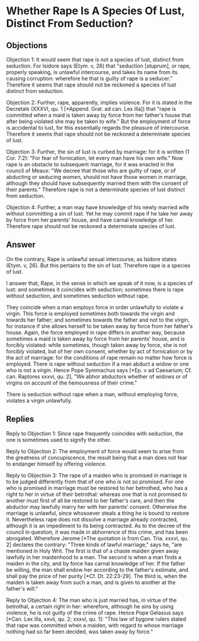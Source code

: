 # Whether Rape Is A Species Of Lust, Distinct From Seduction?

## Objections

Objection 1: It would seem that rape is not a species of lust, distinct from seduction. For Isidore says (Etym. v, 26) that "seduction [stuprum], or rape, properly speaking, is unlawful intercourse, and takes its name from its causing corruption: wherefore he that is guilty of rape is a seducer." Therefore it seems that rape should not be reckoned a species of lust distinct from seduction.

Objection 2: Further, rape, apparently, implies violence. For it is stated in the Decretals (XXXVI, qu. 1 [*Append. Grat. ad can. Lex illa]) that "rape is committed when a maid is taken away by force from her father's house that after being violated she may be taken to wife." But the employment of force is accidental to lust, for this essentially regards the pleasure of intercourse. Therefore it seems that rape should not be reckoned a determinate species of lust.

Objection 3: Further, the sin of lust is curbed by marriage: for it is written (1 Cor. 7:2): "For fear of fornication, let every man have his own wife." Now rape is an obstacle to subsequent marriage, for it was enacted in the council of Meaux: "We decree that those who are guilty of rape, or of abducting or seducing women, should not have those women in marriage, although they should have subsequently married them with the consent of their parents." Therefore rape is not a determinate species of lust distinct from seduction.

Objection 4: Further, a man may have knowledge of his newly married wife without committing a sin of lust. Yet he may commit rape if he take her away by force from her parents' house, and have carnal knowledge of her. Therefore rape should not be reckoned a determinate species of lust.

## Answer

On the contrary, Rape is unlawful sexual intercourse, as Isidore states (Etym. v, 26). But this pertains to the sin of lust. Therefore rape is a species of lust.

I answer that, Rape, in the sense in which we speak of it now, is a species of lust: and sometimes it coincides with seduction; sometimes there is rape without seduction, and sometimes seduction without rape.

They coincide when a man employs force in order unlawfully to violate a virgin. This force is employed sometimes both towards the virgin and towards her father; and sometimes towards the father and not to the virgin, for instance if she allows herself to be taken away by force from her father's house. Again, the force employed in rape differs in another way, because sometimes a maid is taken away by force from her parents' house, and is forcibly violated: while sometimes, though taken away by force, she is not forcibly violated, but of her own consent, whether by act of fornication or by the act of marriage: for the conditions of rape remain no matter how force is employed. There is rape without seduction if a man abduct a widow or one who is not a virgin. Hence Pope Symmachus says [*Ep. v ad Caesarium; Cf. can. Raptores xxxvi, qu. 2], "We abhor abductors whether of widows or of virgins on account of the heinousness of their crime."

There is seduction without rape when a man, without employing force, violates a virgin unlawfully.

## Replies

Reply to Objection 1: Since rape frequently coincides with seduction, the one is sometimes used to signify the other.

Reply to Objection 2: The employment of force would seem to arise from the greatness of concupiscence, the result being that a man does not fear to endanger himself by offering violence.

Reply to Objection 3: The rape of a maiden who is promised in marriage is to be judged differently from that of one who is not so promised. For one who is promised in marriage must be restored to her betrothed, who has a right to her in virtue of their betrothal: whereas one that is not promised to another must first of all be restored to her father's care, and then the abductor may lawfully marry her with her parents' consent. Otherwise the marriage is unlawful, since whosoever steals a thing he is bound to restore it. Nevertheless rape does not dissolve a marriage already contracted, although it is an impediment to its being contracted. As to the decree of the council in question, it was made in abhorrence of this crime, and has been abrogated. Wherefore Jerome [*The quotation is from Can. Tria. xxxvi, qu. 2] declares the contrary: "Three kinds of lawful marriage," says he, "are mentioned in Holy Writ. The first is that of a chaste maiden given away lawfully in her maidenhood to a man. The second is when a man finds a maiden in the city, and by force has carnal knowledge of her. If the father be willing, the man shall endow her according to the father's estimate, and shall pay the price of her purity [*Cf. Dt. 22:23-29]. The third is, when the maiden is taken away from such a man, and is given to another at the father's will."

Reply to Objection 4: The man who is just married has, in virtue of the betrothal, a certain right in her: wherefore, although he sins by using violence, he is not guilty of the crime of rape. Hence Pope Gelasius says [*Can. Lex illa, xxvii, qu. 2; xxxvi, qu. 1]: "This law of bygone rulers stated that rape was committed when a maiden, with regard to whose marriage nothing had so far been decided, was taken away by force."
